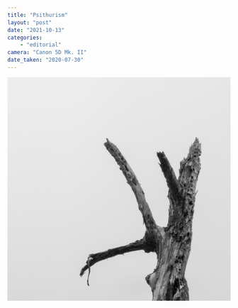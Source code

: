 ```yaml
---
title: "Psithurism"
layout: "post" 
date: "2021-10-13"
categories: 
    - "editorial"
camera: "Canon 5D Mk. II"
date_taken: "2020-07-30"
---
```


![Black and white picture of a dead tree in front of a gray sky](/images/psithurism.jpg)

